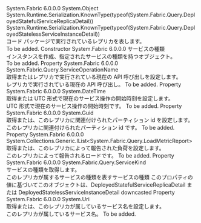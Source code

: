 <Type Name="DeployedServiceReplicaDetail" FullName="System.Fabric.Query.DeployedServiceReplicaDetail">
  <TypeSignature Language="C#" Value="public abstract class DeployedServiceReplicaDetail" />
  <TypeSignature Language="ILAsm" Value=".class public auto ansi abstract beforefieldinit DeployedServiceReplicaDetail extends System.Object" />
  <TypeSignature Language="DocId" Value="T:System.Fabric.Query.DeployedServiceReplicaDetail" />
  <TypeSignature Language="VB.NET" Value="Public MustInherit Class DeployedServiceReplicaDetail" />
  <TypeSignature Language="F#" Value="type DeployedServiceReplicaDetail = class" />
  <AssemblyInfo>
    <AssemblyName>System.Fabric</AssemblyName>
    <AssemblyVersion>6.0.0.0</AssemblyVersion>
  </AssemblyInfo>
  <Base>
    <BaseTypeName>System.Object</BaseTypeName>
  </Base>
  <Interfaces />
  <Attributes>
    <Attribute>
      <AttributeName>System.Runtime.Serialization.KnownType(typeof(System.Fabric.Query.DeployedStatefulServiceReplicaDetail))</AttributeName>
    </Attribute>
    <Attribute>
      <AttributeName>System.Runtime.Serialization.KnownType(typeof(System.Fabric.Query.DeployedStatelessServiceInstanceDetail))</AttributeName>
    </Attribute>
  </Attributes>
  <Docs>
    <summary>
      <para>コード パッケージで実行されているレプリカを表します。</para>
    </summary>
    <remarks>To be added.</remarks>
  </Docs>
  <Members>
    <Member MemberName=".ctor">
      <MemberSignature Language="C#" Value="protected internal DeployedServiceReplicaDetail (System.Fabric.Query.ServiceKind serviceKind);" />
      <MemberSignature Language="ILAsm" Value=".method familyorassemblyhidebysig specialname rtspecialname instance void .ctor(valuetype System.Fabric.Query.ServiceKind serviceKind) cil managed" />
      <MemberSignature Language="DocId" Value="M:System.Fabric.Query.DeployedServiceReplicaDetail.#ctor(System.Fabric.Query.ServiceKind)" />
      <MemberSignature Language="F#" Value="new System.Fabric.Query.DeployedServiceReplicaDetail : System.Fabric.Query.ServiceKind -&gt; System.Fabric.Query.DeployedServiceReplicaDetail" Usage="new System.Fabric.Query.DeployedServiceReplicaDetail serviceKind" />
      <MemberType>Constructor</MemberType>
      <AssemblyInfo>
        <AssemblyName>System.Fabric</AssemblyName>
        <AssemblyVersion>6.0.0.0</AssemblyVersion>
      </AssemblyInfo>
      <Parameters>
        <Parameter Name="serviceKind" Type="System.Fabric.Query.ServiceKind" />
      </Parameters>
      <Docs>
        <param name="serviceKind">
          <para>サービスの種類</para>
        </param>
        <summary>
          <para>
            インスタンスを作成、<see cref="T:System.Fabric.Query.DeployedServiceReplicaDetail" />指定されたサービスの種類を持つオブジェクト。
            </para>
        </summary>
        <remarks>To be added.</remarks>
      </Docs>
    </Member>
    <Member MemberName="CurrentServiceOperation">
      <MemberSignature Language="C#" Value="public System.Fabric.Query.ServiceOperationName CurrentServiceOperation { get; }" />
      <MemberSignature Language="ILAsm" Value=".property instance valuetype System.Fabric.Query.ServiceOperationName CurrentServiceOperation" />
      <MemberSignature Language="DocId" Value="P:System.Fabric.Query.DeployedServiceReplicaDetail.CurrentServiceOperation" />
      <MemberSignature Language="VB.NET" Value="Public ReadOnly Property CurrentServiceOperation As ServiceOperationName" />
      <MemberSignature Language="F#" Value="member this.CurrentServiceOperation : System.Fabric.Query.ServiceOperationName" Usage="System.Fabric.Query.DeployedServiceReplicaDetail.CurrentServiceOperation" />
      <MemberType>Property</MemberType>
      <AssemblyInfo>
        <AssemblyName>System.Fabric</AssemblyName>
        <AssemblyVersion>6.0.0.0</AssemblyVersion>
      </AssemblyInfo>
      <ReturnValue>
        <ReturnType>System.Fabric.Query.ServiceOperationName</ReturnType>
      </ReturnValue>
      <Docs>
        <summary>
          <para>取得またはレプリカで実行されている現在の API 呼び出しを設定します。</para>
        </summary>
        <value>
          <para>レプリカで実行されている現在の API 呼び出し。</para>
        </value>
        <remarks>To be added.</remarks>
      </Docs>
    </Member>
    <Member MemberName="CurrentServiceOperationStartTimeUtc">
      <MemberSignature Language="C#" Value="public DateTime CurrentServiceOperationStartTimeUtc { get; }" />
      <MemberSignature Language="ILAsm" Value=".property instance valuetype System.DateTime CurrentServiceOperationStartTimeUtc" />
      <MemberSignature Language="DocId" Value="P:System.Fabric.Query.DeployedServiceReplicaDetail.CurrentServiceOperationStartTimeUtc" />
      <MemberSignature Language="VB.NET" Value="Public ReadOnly Property CurrentServiceOperationStartTimeUtc As DateTime" />
      <MemberSignature Language="F#" Value="member this.CurrentServiceOperationStartTimeUtc : DateTime" Usage="System.Fabric.Query.DeployedServiceReplicaDetail.CurrentServiceOperationStartTimeUtc" />
      <MemberType>Property</MemberType>
      <AssemblyInfo>
        <AssemblyName>System.Fabric</AssemblyName>
        <AssemblyVersion>6.0.0.0</AssemblyVersion>
      </AssemblyInfo>
      <ReturnValue>
        <ReturnType>System.DateTime</ReturnType>
      </ReturnValue>
      <Docs>
        <summary>
          <para>取得または UTC 形式で現在のサービス操作の開始時刻を設定します。</para>
        </summary>
        <value>
          <para>UTC 形式で現在のサービス操作の開始時刻です。</para>
        </value>
        <remarks>To be added.</remarks>
      </Docs>
    </Member>
    <Member MemberName="PartitionId">
      <MemberSignature Language="C#" Value="public Guid PartitionId { get; }" />
      <MemberSignature Language="ILAsm" Value=".property instance valuetype System.Guid PartitionId" />
      <MemberSignature Language="DocId" Value="P:System.Fabric.Query.DeployedServiceReplicaDetail.PartitionId" />
      <MemberSignature Language="VB.NET" Value="Public ReadOnly Property PartitionId As Guid" />
      <MemberSignature Language="F#" Value="member this.PartitionId : Guid" Usage="System.Fabric.Query.DeployedServiceReplicaDetail.PartitionId" />
      <MemberType>Property</MemberType>
      <AssemblyInfo>
        <AssemblyName>System.Fabric</AssemblyName>
        <AssemblyVersion>6.0.0.0</AssemblyVersion>
      </AssemblyInfo>
      <ReturnValue>
        <ReturnType>System.Guid</ReturnType>
      </ReturnValue>
      <Docs>
        <summary>
          <para>取得または、このレプリカに関連付けられたパーティション id を設定します。</para>
        </summary>
        <value>
          <para>このレプリカに関連付けられたパーティション id です。</para>
        </value>
        <remarks>To be added.</remarks>
      </Docs>
    </Member>
    <Member MemberName="ReportedLoad">
      <MemberSignature Language="C#" Value="public System.Collections.Generic.IList&lt;System.Fabric.Query.LoadMetricReport&gt; ReportedLoad { get; }" />
      <MemberSignature Language="ILAsm" Value=".property instance class System.Collections.Generic.IList`1&lt;class System.Fabric.Query.LoadMetricReport&gt; ReportedLoad" />
      <MemberSignature Language="DocId" Value="P:System.Fabric.Query.DeployedServiceReplicaDetail.ReportedLoad" />
      <MemberSignature Language="VB.NET" Value="Public ReadOnly Property ReportedLoad As IList(Of LoadMetricReport)" />
      <MemberSignature Language="F#" Value="member this.ReportedLoad : System.Collections.Generic.IList&lt;System.Fabric.Query.LoadMetricReport&gt;" Usage="System.Fabric.Query.DeployedServiceReplicaDetail.ReportedLoad" />
      <MemberType>Property</MemberType>
      <AssemblyInfo>
        <AssemblyName>System.Fabric</AssemblyName>
        <AssemblyVersion>6.0.0.0</AssemblyVersion>
      </AssemblyInfo>
      <ReturnValue>
        <ReturnType>System.Collections.Generic.IList&lt;System.Fabric.Query.LoadMetricReport&gt;</ReturnType>
      </ReturnValue>
      <Docs>
        <summary>
          <para>取得または、このレプリカによって報告された負荷を設定します。</para>
        </summary>
        <value>
          <para>このレプリカによって報告されるロードです。</para>
        </value>
        <remarks>To be added.</remarks>
      </Docs>
    </Member>
    <Member MemberName="ServiceKind">
      <MemberSignature Language="C#" Value="public System.Fabric.Query.ServiceKind ServiceKind { get; }" />
      <MemberSignature Language="ILAsm" Value=".property instance valuetype System.Fabric.Query.ServiceKind ServiceKind" />
      <MemberSignature Language="DocId" Value="P:System.Fabric.Query.DeployedServiceReplicaDetail.ServiceKind" />
      <MemberSignature Language="VB.NET" Value="Public ReadOnly Property ServiceKind As ServiceKind" />
      <MemberSignature Language="F#" Value="member this.ServiceKind : System.Fabric.Query.ServiceKind" Usage="System.Fabric.Query.DeployedServiceReplicaDetail.ServiceKind" />
      <MemberType>Property</MemberType>
      <AssemblyInfo>
        <AssemblyName>System.Fabric</AssemblyName>
        <AssemblyVersion>6.0.0.0</AssemblyVersion>
      </AssemblyInfo>
      <ReturnValue>
        <ReturnType>System.Fabric.Query.ServiceKind</ReturnType>
      </ReturnValue>
      <Docs>
        <summary>
          <para>
            サービスの種類を取得します。 
            </para>
        </summary>
        <value>
          <para>このレプリカが属するサービスの種類を表すサービスの種類</para>
        </value>
        <remarks>
          <para>
            このプロパティの値に基づいてこのオブジェクトは、DeployedStatefulServiceReplicaDetail または DeployedStatelessServiceInstanceDetail downcasted
            </para>
        </remarks>
      </Docs>
    </Member>
    <Member MemberName="ServiceName">
      <MemberSignature Language="C#" Value="public Uri ServiceName { get; }" />
      <MemberSignature Language="ILAsm" Value=".property instance class System.Uri ServiceName" />
      <MemberSignature Language="DocId" Value="P:System.Fabric.Query.DeployedServiceReplicaDetail.ServiceName" />
      <MemberSignature Language="VB.NET" Value="Public ReadOnly Property ServiceName As Uri" />
      <MemberSignature Language="F#" Value="member this.ServiceName : Uri" Usage="System.Fabric.Query.DeployedServiceReplicaDetail.ServiceName" />
      <MemberType>Property</MemberType>
      <AssemblyInfo>
        <AssemblyName>System.Fabric</AssemblyName>
        <AssemblyVersion>6.0.0.0</AssemblyVersion>
      </AssemblyInfo>
      <ReturnValue>
        <ReturnType>System.Uri</ReturnType>
      </ReturnValue>
      <Docs>
        <summary>
          <para>取得または、このレプリカが属しているサービス名を設定します。</para>
        </summary>
        <value>
          <para>このレプリカが属しているサービス名。</para>
        </value>
        <remarks>To be added.</remarks>
      </Docs>
    </Member>
  </Members>
</Type>